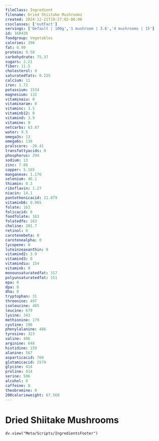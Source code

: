 ```yaml
---
fileClass: Ingredient
filename: Dried Shiitake Mushrooms
created: 2024-12-21T19:27:02-06:00
cssclasses: ['nutFact']
servings: ['Default | 100g','1 mushroom | 3.6','4 mushrooms | 15']
id: 168436
foodgroup: Vegetables
calories: 296
fat: 0.99
protein: 9.58
carbohydrate: 75.37
sugars: 2.21
fiber: 11.5
cholesterol: 0
saturatedfats: 0.225
calcium: 11
iron: 1.72
potassium: 1534
magnesium: 132
vitaminaiu: 0
vitaminarae: 0
vitaminc: 3.5
vitaminb12: 0
vitamind: 3.9
vitamine: 0
netcarbs: 63.87
water: 9.5
omega3s: 13
omega6s: 138
pralscore: -20.41
transfattyacids: 0
phosphorus: 294
sodium: 13
zinc: 7.66
copper: 5.165
manganese: 1.176
selenium: 46.1
thiamin: 0.3
riboflavin: 1.27
niacin: 14.1
pantothenicacid: 21.879
vitaminb6: 0.965
folate: 163
folicacid: 0
foodfolate: 163
folatedfe: 163
choline: 201.7
retinol: 0
carotenebeta: 0
carotenealpha: 0
lycopene: 0
luteinzeaxanthin: 0
vitamind2: 3.9
vitamind3: 0
vitamindiu: 154
vitamink: 0
monounsaturatedfat: 317
polyunsaturatedfat: 151
epa: 0
dpa: 0
dha: 0
tryptophan: 31
threonine: 497
isoleucine: 405
leucine: 679
lysine: 343
methionine: 179
cystine: 196
phenylalanine: 486
tyrosine: 323
valine: 486
arginine: 648
histidine: 159
alanine: 567
asparticacid: 760
glutamicacid: 2579
glycine: 414
proline: 414
serine: 506
alcohol: 0
caffeine: 0
theobromine: 0
200calorieweight: 67.568
---
```


# Dried Shiitake Mushrooms

```dataviewjs
dv.view("Meta/Scripts/IngredientsFooter")
```